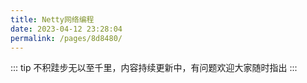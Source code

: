 ```yaml
---
title: Netty网络编程
date: 2023-04-12 23:28:04
permalink: /pages/8d8480/
---
```

::: tip
不积跬步无以至千里，内容持续更新中，有问题欢迎大家随时指出
:::